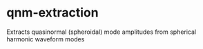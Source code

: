 # qnm-extraction
Extracts quasinormal (spheroidal) mode amplitudes from spherical harmonic waveform modes
